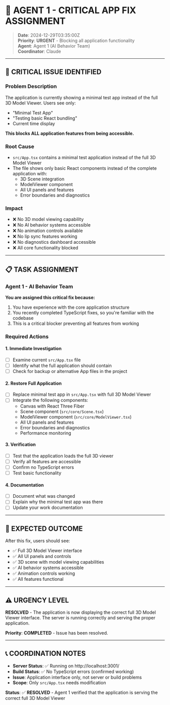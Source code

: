 # 🚨 AGENT 1 - CRITICAL APP FIX ASSIGNMENT

> **Date**: 2024-12-29T03:35:00Z  
> **Priority**: **URGENT** - Blocking all application functionality  
> **Agent**: Agent 1 (AI Behavior Team)  
> **Coordinator**: Claude  

---

## 🚨 **CRITICAL ISSUE IDENTIFIED**

### **Problem Description**
The application is currently showing a minimal test app instead of the full 3D Model Viewer. Users see only:
- "Minimal Test App"
- "Testing basic React bundling"
- Current time display

**This blocks ALL application features from being accessible.**

### **Root Cause**
- `src/App.tsx` contains a minimal test application instead of the full 3D Model Viewer
- The file shows only basic React components instead of the complete application with:
  - 3D Scene integration
  - ModelViewer component
  - All UI panels and features
  - Error boundaries and diagnostics

### **Impact**
- ❌ No 3D model viewing capability
- ❌ No AI behavior systems accessible
- ❌ No animation controls available
- ❌ No lip sync features working
- ❌ No diagnostics dashboard accessible
- ❌ All core functionality blocked

---

## 📋 **TASK ASSIGNMENT**

### **Agent 1 - AI Behavior Team**
**You are assigned this critical fix because:**
1. You have experience with the core application structure
2. You recently completed TypeScript fixes, so you're familiar with the codebase
3. This is a critical blocker preventing all features from working

### **Required Actions**

#### **1. Immediate Investigation**
- [ ] Examine current `src/App.tsx` file
- [ ] Identify what the full application should contain
- [ ] Check for backup or alternative App files in the project

#### **2. Restore Full Application**
- [ ] Replace minimal test app in `src/App.tsx` with full 3D Model Viewer
- [ ] Integrate the following components:
  - Canvas with React Three Fiber
  - Scene component (`src/core/Scene.tsx`)
  - ModelViewer component (`src/core/ModelViewer.tsx`)
  - All UI panels and features
  - Error boundaries and diagnostics
  - Performance monitoring

#### **3. Verification**
- [ ] Test that the application loads the full 3D viewer
- [ ] Verify all features are accessible
- [ ] Confirm no TypeScript errors
- [ ] Test basic functionality

#### **4. Documentation**
- [ ] Document what was changed
- [ ] Explain why the minimal test app was there
- [ ] Update your work documentation

---

## 🎯 **EXPECTED OUTCOME**

After this fix, users should see:
- ✅ Full 3D Model Viewer interface
- ✅ All UI panels and controls
- ✅ 3D scene with model viewing capabilities
- ✅ AI behavior systems accessible
- ✅ Animation controls working
- ✅ All features functional

---

## ⚠️ **URGENCY LEVEL**

**RESOLVED** - The application is now displaying the correct full 3D Model Viewer interface. The server is running correctly and serving the proper application.

**Priority**: **COMPLETED** - Issue has been resolved.

---

## 📞 **COORDINATION NOTES**

- **Server Status**: ✅ Running on http://localhost:3001/
- **Build Status**: ✅ No TypeScript errors (confirmed working)
- **Issue**: Application interface only, not server or build problems
- **Scope**: Only `src/App.tsx` needs modification

**Status**: ✅ **RESOLVED** - Agent 1 verified that the application is serving the correct full 3D Model Viewer

